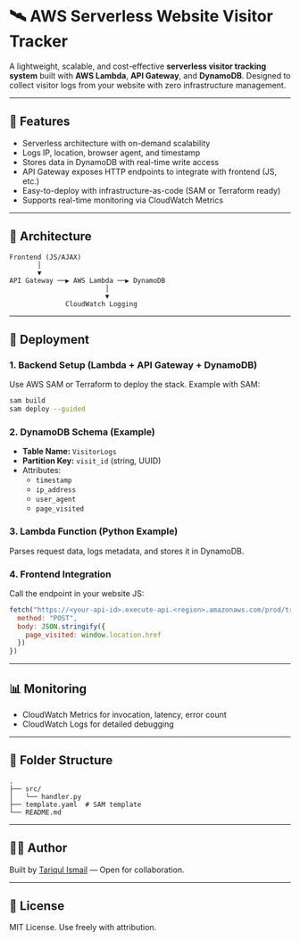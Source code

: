 # 🛰️ AWS Serverless Website Visitor Tracker

A lightweight, scalable, and cost-effective **serverless visitor tracking system** built with **AWS Lambda**, **API Gateway**, and **DynamoDB**. Designed to collect visitor logs from your website with zero infrastructure management.

---

## 📌 Features

- Serverless architecture with on-demand scalability
- Logs IP, location, browser agent, and timestamp
- Stores data in DynamoDB with real-time write access
- API Gateway exposes HTTP endpoints to integrate with frontend (JS, etc.)
- Easy-to-deploy with infrastructure-as-code (SAM or Terraform ready)
- Supports real-time monitoring via CloudWatch Metrics

---

## 🧱 Architecture

```text
Frontend (JS/AJAX) 
       │
       ▼
API Gateway ──▶ AWS Lambda ──▶ DynamoDB
                        │
                        ▼
              CloudWatch Logging
```

---

## 🚀 Deployment

### 1. Backend Setup (Lambda + API Gateway + DynamoDB)
Use AWS SAM or Terraform to deploy the stack. Example with SAM:

```bash
sam build
sam deploy --guided
```

### 2. DynamoDB Schema (Example)

- **Table Name:** `VisitorLogs`
- **Partition Key:** `visit_id` (string, UUID)
- Attributes:
  - `timestamp`
  - `ip_address`
  - `user_agent`
  - `page_visited`

### 3. Lambda Function (Python Example)

Parses request data, logs metadata, and stores it in DynamoDB.

### 4. Frontend Integration

Call the endpoint in your website JS:

```js
fetch("https://<your-api-id>.execute-api.<region>.amazonaws.com/prod/track", {
  method: "POST",
  body: JSON.stringify({
    page_visited: window.location.href
  })
})
```

---

## 📊 Monitoring

- CloudWatch Metrics for invocation, latency, error count
- CloudWatch Logs for detailed debugging

---

## 📂 Folder Structure

```
.
├── src/
│   └── handler.py
├── template.yaml  # SAM template
└── README.md
```

---

## 🧑‍💻 Author

Built by [Tariqul Ismail](https://www.tariqulismail.com) — Open for collaboration.

---

## 📃 License

MIT License. Use freely with attribution.